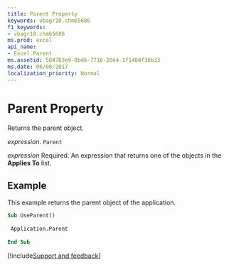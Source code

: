 ```yaml
---
title: Parent Property
keywords: vbagr10.chm65686
f1_keywords:
- vbagr10.chm65686
ms.prod: excel
api_name:
- Excel.Parent
ms.assetid: 504783e9-8bd6-7716-20d4-1f1484f36b33
ms.date: 06/08/2017
localization_priority: Normal
---
```



# Parent Property

Returns the parent object.

_expression_. `Parent`

 _expression_ Required. An expression that returns one of the objects in the **Applies To** list.


## Example

This example returns the parent object of the application.


```vb
Sub UseParent() 
 
 Application.Parent 
 
End Sub
```

[!include[Support and feedback](~/includes/feedback-boilerplate.md)]